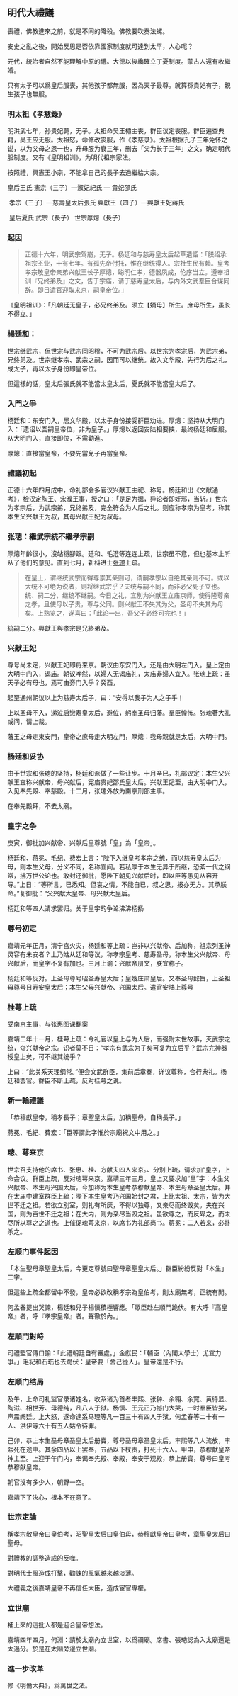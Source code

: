 ## 明代大禮議

喪禮，佛教進來之前，就是不同的降殺。佛教要吹奏法螺。

安史之亂之後，開始反思是否依靠國家制度就可達到太平，人心呢？

元代，統治者自然不能理解中原的禮。大德以後纔確立丁憂制度。蒙古人還有收繼婚。

只有太子可以爲皇后服喪，其他孩子都無服，因為天子最尊。就算孫貴妃有子，親生孩子也無服。

### 明太祖《孝慈錄》

明洪武七年，孙贵妃薨，无子。太祖命吴王橚主丧，群臣议定丧服。群臣遍查典籍，吴王应无服。太祖怒，命修改丧服，作《孝慈录》。太祖根据孔子三年免怀之说，以为父母之恩一也，升母服为衰三年，删去「父为长子三年」之文，确定明代服制度。又有《皇明祖训》，为明代祖宗家法。

按照禮，興憲王小宗，不能拿自己的長子去過繼給大宗。

皇后王氏   憲宗（三子）—淑妃紀氏										— 貴妃邵氏



​										孝宗（三子）—慈壽皇太后張氏    興獻王（四子）—興獻王妃蔣氏



​										皇后夏氏   武宗（長子）   							世宗厚熜（長子）



### 起因

> 正德十六年，明武宗驾崩，无子。杨廷和与慈寿皇太后起草遺詔：「朕绍承祖宗丕业，十有七年。有孤先帝付托，惟在继统得人。宗社生民有赖。皇考孝宗敬皇帝亲弟兴献王长子厚熜，聪明仁孝，德器夙成，伦序当立。遵奉祖训『兄终弟及』之文，告于宗庙，请于慈寿皇太后，与内外文武羣臣合谋同辞。即日遣官迎取来京，嗣皇帝位。」

《皇明祖训》：「凡朝廷无皇子，必兄终弟及。须立【嫡母】所生。庶母所生，虽长不得立。」

### 楊廷和：

世宗继武宗，但世宗与武宗同昭穆，不可为武宗后。以世宗为孝宗后，为武宗弟，兄终弟及。世宗继孝宗、武宗之嗣，因而可以继统。故入文华殿，先行为后之礼，成太子，再以太子身份即皇帝位。

但這樣的話，皇太后張氏就不能當太皇太后，夏氏就不能當皇太后了。

### 入門之爭

杨廷和：东安门入，居文华殿，以太子身份接受群臣劝进。厚熜：坚持从大明门入：「遗诏以吾嗣皇帝位，非为皇子。」厚熜以返回安陆相要挟，最终杨廷和屈服。从大明门入，直接即位，不需勸進。

厚熜：直接當皇帝，不要先當兒子再當皇帝。

### 禮議初起

正德十六年四月成中，命礼部会多官议兴献王主祀、称号。杨廷和出《文献通考》，检汉<u>定陶王</u>、宋<u>濮王</u>事，授之曰：「是足为据，异论者即奸邪，当斩。」世宗为孝宗后，为武宗弟，兄终弟及，完全符合为人后之礼。则应称孝宗为皇考，称其本生父兴献王为叔，其母兴献王妃为叔母。

### 张璁：繼武宗統不繼孝宗嗣

厚熜年齡很小，沒站穩腳跟。廷和、毛澄等连连上疏，世宗虽不意，但也基本上听从了他们的意见。直到七月，新科进士<u>张璁</u>上疏。

> 在皇上，谓继统武宗而得尊崇其亲则可，谓嗣孝宗以自绝其亲则不可。或以大统不可绝为说者，则将继武宗乎？夫统与嗣不同，而非必父死子立也。统、嗣二分，继统不继嗣。今日之礼，宜別为兴献王立庙京师，使得隆尊亲之孝，且使母以子贵，尊与父同。则兴献王不失其为父，圣母不失其为母矣。上熟览之，遂喜曰：「此论一出，吾父子必终可完也！」

統嗣二分。興獻王與孝宗是兄終弟及。

### 兴献王妃

尊号尚未定，兴献王妃即将来京。朝议由东安门入，还是由大明左门入。皇上定由大明中门入，谒庙。朝议哗然，以婦人无谒庙礼，太庙非婦人宜入。张璁上疏：虽天子必有母也，焉可由旁门入乎？癸酉，

起至通州朝议以上为慈寿太后子，曰：“安得以我子为人之子乎！

上以圣母不入，涕泣启戀寿皇太后，避位，躬奉圣母归藩。羣臣惶怖。张璁著大礼或问，请上裁。

藩王之母走東安門，皇帝之庶母走大明左門，厚熜：我母親就是太后，大明中門。

### 杨廷和妥协

由于世宗和张璁的坚持，杨廷和派做了一些让步。十月辛巳，礼部议定：本生父兴献王宜称兴献帝，母兴献后，宪庙贵妃邵氏皇太后。兴献王妃至，由大明中门入，入见奉先殿、奉慈殿。十二月，张璁外放为南京刑部主事。

在奉先殿拜，不去太廟。

### 皇字之争

庚寅，御批加兴献帝、兴献后皇尊號「皇」為「皇帝」。

杨廷和、蒋冕、毛纪、费宏上言：“陛下入继皇考孝宗之统，而以慈寿皇太后为母，则本生父母，分义不同，名称宜间。若私厚于本生无异于所继，恐紊一代之纲常，拂万世公论也。敢封还御批，愿陛下朝见兴献后时，即以臣等愚见从容开导。”上日：“等所言，已悉知。但哀之情，不能自已，叔之思，报亦无方。其承朕命。”复御批：“父兴献太皇帝、母兴献太皇后。

 杨廷和等四人请求罢归。关于皇字的争论沸沸扬扬

### 尊号初定

嘉靖元年正月，清宁宫火灾，杨廷和等上疏：岂非以兴献帝、后加称，祖宗列圣神灵容有未安者？上乃姑从廷和等议，称孝宗皇考、慈寿圣母，称本生父兴献帝、母兴献后，而皇字不复有加也。三月上谕：兴献帝册文，朕宜称子。

杨廷和等反对。上圣母尊号昭圣寿皇太后；皇嫂庄肃皇后。又奉圣母懿旨，上圣祖母尊号日寿安皇太后；本生父母兴献帝、兴国太后。遣官安陆上尊号

### 桂萼上疏

受南京主事，与张惠图课翻案

嘉靖二年十ー月，桂萼上疏：今礼官以皇上与为人后，而强附末世故事，灭武宗之统，夺兴献帝之宗。识者莫不日：“孝宗有武宗为子矣可复为立后乎？武宗完神器授皇上矣，可不继其统乎？

上曰：“此关系天理纲常。”便会文武群臣，集前后章奏，详议尊称，合行典礼。杨廷和罢官。群臣不断上疏，反对桂萼之说。

### 新一輪禮議

「恭穆獻皇帝，稱孝長子；章聖皇太后，加稱聖母，自稱長子。」

蔣冕、毛紀、費宏：「臣等謂此字惟於宗廟祝文中用之。」

### 璁、萼来京

世宗召支持他的席书、张惠、桂、方献夫四人来京。、分别上疏，请求加“皇字，上命会议。群臣上疏，反对璁萼来京。嘉靖三年三月，皇上又要求加“皇”字：本生父兴献帝、本生母兴国太后，今加称为本生皇考恭穆献皇帝、本生母章圣皇太后。并在太庙中建室群臣上疏：陛下本生皇考乃兴国始封之君，上比太祖、太宗，皆为大世不迁之祖。若欲立別室，则礼有所厌，不得以独尊，又亲尽而终毁矣。夫在兴国，则为百世不迁之祖；在大内，则为亲尽当毁之祖。虽欲尊之，而反卑之，而未尽所以尊之之道也。上催促璁萼来京，以席书为礼部尚书。蒋冕：二人若来，必扑杀之。

### 左顺门事件起因

「本生聖母章聖皇太后，今更定尊號曰聖母章聖皇太后。」群臣紛紛反對「本生」二字。

但這些上疏全都留中不發，皇帝必欲改稱孝宗為皇伯考，則太廟無考，正統有閒。

何孟春提出哭諫，楊廷和兒子楊慎積極響應。「眾臣赴左順門跪伏。有大呼『高皇帝』者，呼『孝宗皇帝』者。聲徹於內。」

### 左順門對峙

司禮監官傳口諭：「此禮朝廷自有審處。」金獻民：「輔臣（內閣大學士）尤宜力爭。」毛紀和石珤也去跪伏：皇帝要「舍己從人」。皇帝還是不行。

### 左顺门结局

及午，上命司礼监官录诸姓名，收系诸为首者丰熙、张翀、余翱、余寬、黄待显、陶滋、相世芳、母德纯，凡八人于狱。杨慎、王元正乃撼门大哭，一时羣臣皆哭，声震阙廷。上大怒，遂命逮系马理等凡一百三十有四人于狱，何孟春等ニ十有一人、洪伊等六十有五人姑令待罪。

己卯，恭上本生圣母章圣皇太后册寶，尊号圣母章圣皇太后。丰熙等八人流放，丰熙死在途中。其余四品以上罢奉，五品以下杖责，打死十六人。甲申，恭穆献皇帝神主至。上迎于午门内，奉谒奉先殿、奉殿，奉安于观殿，恭上册寳，尊号曰皇考恭穆献皇帝。

朝官沒有多少人，朝野一空。

嘉靖下了決心，根本不在意了。

### 世宗定論

稱孝宗敬皇帝曰皇伯考，昭聖皇太后曰皇伯母，恭穆獻皇帝曰皇考，章聖皇太后曰聖母。

對禮教的調整造成的反噬。

對明代士風造成打擊，勸諫的風氣越來越淡薄。

大禮義之後嘉靖皇帝不再信任大臣，造成宦官專權。

### 立世廟

補上來的這批人都是迎合皇帝想法。

嘉靖四年四月，何淵：請於太廟內立世室，以爲禰廟。席書、張璁認為入太廟還是太過分。於是在太廟旁邊立世廟。

### 進一步改革

修《明倫大典》，爲萬世之法。